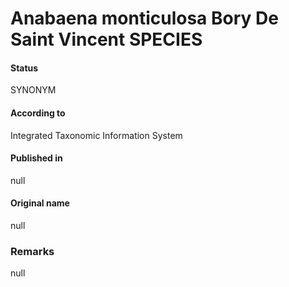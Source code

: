 Anabaena monticulosa Bory De Saint Vincent SPECIES
=======

#### Status
SYNONYM

#### According to
Integrated Taxonomic Information System

#### Published in
null

#### Original name
null

### Remarks
null